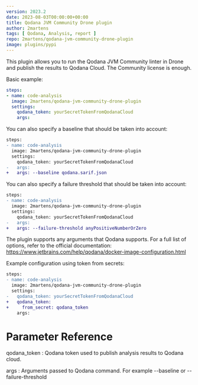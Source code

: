 ```yaml
---
version: 2023.2
date: 2023-08-03T00:00:00+00:00
title: Qodana JVM Community Drone plugin
author: 2martens
tags: [ Qodana, Analysis, report ]
repo: 2martens/qodana-jvm-community-drone-plugin
image: plugins/pypi
---
```


This plugin allows you to run the Qodana JVM Community linter in Drone and publish the results
to Qodana Cloud. The Community license is enough.

Basic example:

```yaml
steps:
- name: code-analysis
  image: 2martens/qodana-jvm-community-drone-plugin
  settings:
    qodana_token: yourSecretTokenFromQodanaCloud
    args: 
```

You can also specify a baseline that should be taken into account:

```diff
steps:
- name: code-analysis
  image: 2martens/qodana-jvm-community-drone-plugin
  settings:
    qodana_token: yourSecretTokenFromQodanaCloud
-   args: 
+   args: --baseline qodana.sarif.json
```

You can also specify a failure threshold that should be taken into account:

```diff
steps:
- name: code-analysis
  image: 2martens/qodana-jvm-community-drone-plugin
  settings:
    qodana_token: yourSecretTokenFromQodanaCloud
-   args: 
+   args: --failure-threshold anyPositiveNumberOrZero
```

The plugin supports any arguments that Qodana supports. For a full list of options, refer to the
official documentation: https://www.jetbrains.com/help/qodana/docker-image-configuration.html

Example configuration using token from secrets:

```diff
steps:
- name: code-analysis
  image: 2martens/qodana-jvm-community-drone-plugin
  settings:
-   qodana_token: yourSecretTokenFromQodanaCloud
+   qodana_token:
+     from_secret: qodana_token 
    args:
```

# Parameter Reference

qodana_token
: Qodana token used to publish analysis results to Qodana cloud.

args
: Arguments passed to Qodana command. For example --baseline or --failure-threshold
